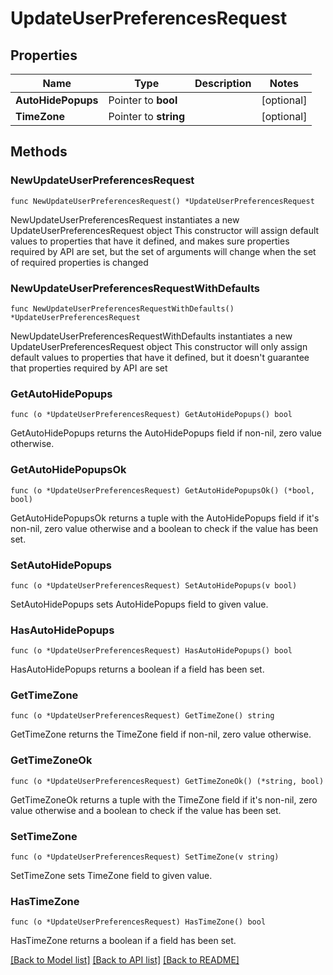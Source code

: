 # UpdateUserPreferencesRequest

## Properties

Name | Type | Description | Notes
------------ | ------------- | ------------- | -------------
**AutoHidePopups** | Pointer to **bool** |  | [optional] 
**TimeZone** | Pointer to **string** |  | [optional] 

## Methods

### NewUpdateUserPreferencesRequest

`func NewUpdateUserPreferencesRequest() *UpdateUserPreferencesRequest`

NewUpdateUserPreferencesRequest instantiates a new UpdateUserPreferencesRequest object
This constructor will assign default values to properties that have it defined,
and makes sure properties required by API are set, but the set of arguments
will change when the set of required properties is changed

### NewUpdateUserPreferencesRequestWithDefaults

`func NewUpdateUserPreferencesRequestWithDefaults() *UpdateUserPreferencesRequest`

NewUpdateUserPreferencesRequestWithDefaults instantiates a new UpdateUserPreferencesRequest object
This constructor will only assign default values to properties that have it defined,
but it doesn't guarantee that properties required by API are set

### GetAutoHidePopups

`func (o *UpdateUserPreferencesRequest) GetAutoHidePopups() bool`

GetAutoHidePopups returns the AutoHidePopups field if non-nil, zero value otherwise.

### GetAutoHidePopupsOk

`func (o *UpdateUserPreferencesRequest) GetAutoHidePopupsOk() (*bool, bool)`

GetAutoHidePopupsOk returns a tuple with the AutoHidePopups field if it's non-nil, zero value otherwise
and a boolean to check if the value has been set.

### SetAutoHidePopups

`func (o *UpdateUserPreferencesRequest) SetAutoHidePopups(v bool)`

SetAutoHidePopups sets AutoHidePopups field to given value.

### HasAutoHidePopups

`func (o *UpdateUserPreferencesRequest) HasAutoHidePopups() bool`

HasAutoHidePopups returns a boolean if a field has been set.

### GetTimeZone

`func (o *UpdateUserPreferencesRequest) GetTimeZone() string`

GetTimeZone returns the TimeZone field if non-nil, zero value otherwise.

### GetTimeZoneOk

`func (o *UpdateUserPreferencesRequest) GetTimeZoneOk() (*string, bool)`

GetTimeZoneOk returns a tuple with the TimeZone field if it's non-nil, zero value otherwise
and a boolean to check if the value has been set.

### SetTimeZone

`func (o *UpdateUserPreferencesRequest) SetTimeZone(v string)`

SetTimeZone sets TimeZone field to given value.

### HasTimeZone

`func (o *UpdateUserPreferencesRequest) HasTimeZone() bool`

HasTimeZone returns a boolean if a field has been set.


[[Back to Model list]](../README.md#documentation-for-models) [[Back to API list]](../README.md#documentation-for-api-endpoints) [[Back to README]](../README.md)


